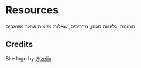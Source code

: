 # Resources
תמונות, גליונות סגנון, מדריכים, שאלות נפוצות ושאר משאבים

## Credits
Site logo by [@zeiiv](https://tooot.im/@zeiiv)
